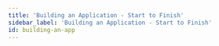 ```yaml
---
title: 'Building an Application - Start to Finish'
sidebar_label: 'Building an Application - Start to Finish'
id: building-an-app
---
```

